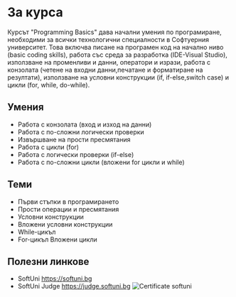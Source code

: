 # За курса
Курсът "Programming Basics" дава начални умения по програмиране, необходими за всички технологични специалности в Софтуерния университет. Това включва писане на програмен код на начално ниво (basic coding skills), работа със среда за разработка (IDE-Visual Studio), използване на променливи и данни, оператори и изрази, работа с конзолата (четене на входни данни,печатане и форматиране на резултати), използване на условни конструкции (if, if-else,switch case) и цикли (for, while, do-while).
## Умения
- Работа с конзолата (вход и изход на данни)
- Работа с по-сложни логически проверки
- Извършване на прости пресмятания
- Работа с цикли (for)
- Работа с логически проверки (if-else)
- Работа с по-сложни цикли (вложени for цикли и while)
## Теми
- Първи стъпки в програмирането
- Прости операции и пресмятания
- Условни конструкции
- Вложени условни конструкции
- While-цикъл
- For-цикъл
Вложени цикли
## Полезни линкове
- SoftUni https://softuni.bg
- SoftUni Judge https://judge.softuni.bg
![Certificate softuni](https://user-images.githubusercontent.com/107473016/178155825-01e635c0-7745-4d9e-9e21-2ff8778b27e1.jpg)
